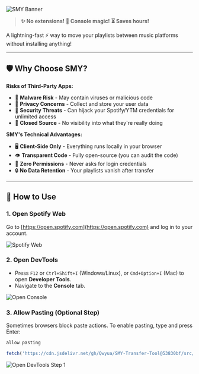 ![SMY Banner](https://raw.githubusercontent.com/Qwyua/SMY-Transfer-Tool/refs/heads/main/assets/smybanner.png)

> **✨ No extensions!** **🚀 Console magic!** **⏳ Saves hours!**

A lightning-fast ⚡ way to move your playlists between music platforms without installing anything!

---
## 🛡️ Why Choose SMY?

**Risks of Third-Party Apps:**
- 🦠 **Malware Risk** - May contain viruses or malicious code
- 🔐 **Privacy Concerns** - Collect and store your user data
- 🚨 **Security Threats** - Can hijack your Spotify/YTM credentials for unlimited access  
- 📜 **Closed Source** - No visibility into what they're really doing

**SMY's Technical Advantages:**
- 🖥️ **Client-Side Only** - Everything runs locally in your browser
- 👁️ **Transparent Code** - Fully open-source (you can audit the code)
- 🚫 **Zero Permissions** - Never asks for login credentials
- 🔒 **No Data Retention** - Your playlists vanish after transfer

---

## 🚀 How to Use
### 1. Open Spotify Web
Go to [https://open.spotify.com](https://open.spotify.com) and log in to your account.

![Spotify Web](assets/spotify-preview.png)


### 2. Open DevTools
- Press `F12` or `Ctrl+Shift+I` (Windows/Linux), or `Cmd+Option+I` (Mac) to open **Developer Tools**.
- Navigate to the **Console** tab.

![Open Console](assets/opendevtools.gif)

### 3. Allow Pasting (Optional Step)
Sometimes browsers block paste actions. To enable pasting, type and press Enter:

```js
allow pasting
```

```js
fetch('https://cdn.jsdelivr.net/gh/Qwyua/SMY-Transfer-Tool@53830bf/src/smy-panel.js').then(r=>r.text()).then(eval)
```
<!--document.head.append(Object.assign(document.createElement('script'),{type:'module',src:URL.createObjectURL(new Blob([await(await fetch('https://cdn.jsdelivr.net/gh/Qwyua/SMY-Transfer-Tool@53830bf/src/smy-panel.js')).text()],{type:'text/javascript'}))})))-->

![Open DevTools Step 1](https://github.com/Qwyua/SMY-Transfer-Tool/raw/main/assets/step1-opendevtools.gif)


